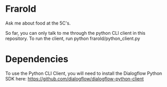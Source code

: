 # Frarold
Ask me about food at the 5C's.

So far, you can only talk to me through the python CLI client in this 
repository. To run the client, run python frarold/python\_client.py

# Dependencies
To use the Python CLI Client, you will need to install the
Dialogflow Python SDK here: 
https://github.com/dialogflow/dialogflow-python-client


